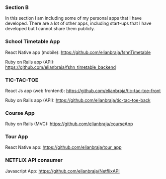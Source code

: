 ### Section B
In this section I am including some of my personal apps that I have developed.
There are a lot of other apps, including start-ups that I have developed but I cannot share 
them publicly.

### School Timetable App

React Native app (mobile):
https://github.com/elianbraja/fshnTimetable

Ruby on Rails app (API):
https://github.com/elianbraja/fshn_timetable_backend

### TIC-TAC-TOE 

React Js app (web frontend):
https://github.com/elianbraja/tic-tac-toe-front

Ruby on Rails app (API):
https://github.com/elianbraja/tic-tac-toe-back


### Course App

Ruby on Rails (MVC):
https://github.com/elianbraja/courseApp


### Tour App

React Native app:
https://github.com/elianbraja/tour_app


### NETFLIX API consumer

Javascript App:
https://github.com/elianbraja/NetflixAPI
